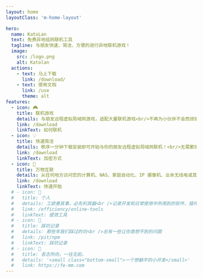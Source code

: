 ```yaml
---
layout: home
layoutClass: 'm-home-layout'

hero:
  name: KatoLan
  text: 免费异地组网联机工具
  tagline: 与朋友快速、简洁、方便的进行异地联机游戏！
  image:
    src: /logo.png
    alt: Katolan
  actions:
    - text: 马上下载
      link: /download/
    - text: 使用文档
      link: /use
      theme: alt
features:
  - icon: 🎮
    title: 联机游戏
    details: 与朋友远程虚拟局域网游戏，适配大量联机游戏<br/>不再为小伙伴不会而烦恼
    link: /download
    linkText: 如何联机
  - icon: 💡
    title: 快速简洁
    details: 秩序一分钟下载安装即可开始与你的朋友远程虚拟局域网联机！<br/>无需繁琐配置！
    link: /download
    linkText: 加密方式
  - icon: 📖
    title: 万物互联
    details: 从任何地方访问您的计算机、NAS、家庭自动化、IP 摄像机、业余无线电或其他设备<br/>方便地共享文件和数据，设备组网必备！
    link: /download
    linkText: 快速开始
  # - icon: 🧰
  #   title: 个人
  #   details: 工欲善其事，必先利其器<br />记录开发和日常使用中所用到的软件、插件、扩展等
  #   link: /efficiency/online-tools
  #   linkText: 提效工具
  # - icon: 🐞
  #   title: 踩坑记录
  #   details: 那些年我们踩过的坑<br />总有一些让你意想不到的问题
  #   link: /pit/npm
  #   linkText: 踩坑记录
  # - icon: 💯
  #   title: 吾志所向，一往无前。
  #   details: '<small class="bottom-small">一个想躺平的小开发</small>'
  #   link: https://fe-mm.com
---
```


<style>
/*爱的魔力转圈圈*/
.m-home-layout .image-src:hover {
  transform: translate(-50%, -50%) rotate(666turn);
  transition: transform 59s 1s cubic-bezier(0.3, 0, 0.8, 1);
}

.m-home-layout .details small {
  opacity: 0.8;
}

.m-home-layout .item:last-child .details {
  display: flex;
  justify-content: flex-end;
  align-items: end;
}
</style>
